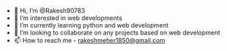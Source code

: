 - 👋 Hi, I’m @Rakesh90783
- 👀 I’m interested in web developments
- 🌱 I’m currently learning python and web development
- 💞️ I’m looking to collaborate on any projects based on web development
- 📫 How to reach me - rakeshmeher1850@gmail.com

<!---
Rakesh90783/Rakesh90783 is a ✨ special ✨ repository because its `README.md` (this file) appears on your GitHub profile.
You can click the Preview link to take a look at your changes.
--->

